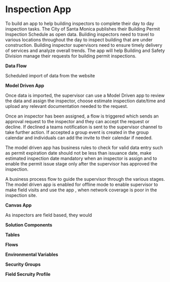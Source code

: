 # Inspection App

To build an app to help building inspectors to complete their day to day inspection tasks. The City of Santa Monica publishes their Building Permit Inspection Schedule as open data. Building inspectors need to travel to various locations throughout the day to inspect building that are under construction. Building inspector supervisors need to ensure timely delivery of services and analyze overall trends. The app will help Building and Safety Division manage their requests for building permit inspections.

**Data Flow**

Scheduled import of data from the website

**Model Driven App**

Once data is imported, the supervisor can use a Model Driven app to review the data and assign the inspector, choose estimate inspection date/time and upload any relevant documentation needed to the request. 

Once an inspector has been assigned, a flow is triggered which sends an approval request to the inspector and they can accept the request or decline. If declined a teams notification is sent to the supervisor channel to take further action. If accepted a group event is created in the group calendar and individuals can add the invite to their calendar if needed.

The model driven app has business rules to check for valid data entry such as permit expiration date should not be less than issuance date, make estimated inspection date mandatory when an inspector is assign and to enable the permit issue stage only after the supervisor has approved the inspection.

A business process flow to guide the supervisor through the various stages. The model driven app is enabled for offline mode to enable supervisor to make field visits and use the app , when network coverage is poor in the inspection site.

**Canvas App**

As inspectors are field based, they would

**Solution Components**

**Tables**

**Flows**

**Environmental Variables**

**Security Groups**

**Field Secruity Profile**
